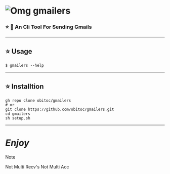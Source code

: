 # ![Omg](https://img.icons8.com/?size=100&id=Y2GfpkgYNp42&format=png&color=003393) gmailers
### :star: :email: An Cli Tool For Sending Gmails
----------
## :star: Usage
```console
$ gmailers --help
```
----------
## :star: Installtion
```shell
gh repo clone obitoc/gmailers
# or
git clone https://github.com/obitoc/gmailers.git
cd gmailers
sh setup.sh
```
----------

# *Enjoy*

 > [!NOTE]
 > Not Multi Recv's
 > Not Multi Acc
